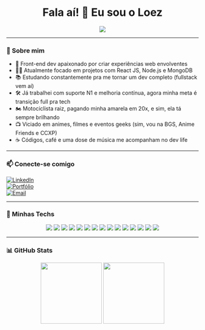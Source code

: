 <h1 align="center">Fala aí! 👋 Eu sou o Loez</h1>

<p align="center">
  <img src="https://readme-typing-svg.demolab.com/?lines=Front-end%20Developer;Motolover%20%F0%9F%9A%8D;Anime%20fan%20%E3%80%8C%E3%82%A2%E3%83%8B%E3%83%A1%20%E5%A5%BD%E3%81%8D%E3%80%8D;Code%20%E2%9D%A4%EF%B8%8F%20Coffee%20%2B%20Creativity&center=true&width=500" />
</p>

---

### 🧠 Sobre mim

- 🚀 Front-end dev apaixonado por criar experiências web envolventes  
- 🧑‍💻 Atualmente focado em projetos com React JS, Node.js e MongoDB  
- 📚 Estudando constantemente pra me tornar um dev completo (fullstack vem aí)  
- 🛠️ Já trabalhei com suporte N1 e melhoria contínua, agora minha meta é transição full pra tech  
- 🏍️ Motociclista raiz, pagando minha amarela em 20x, e sim, ela tá sempre brilhando  
- 📺 Viciado em animes, filmes e eventos geeks (sim, vou na BGS, Anime Friends e CCXP)  
- ☕ Códigos, café e uma dose de música me acompanham no dev life  

---

### 📫 Conecte-se comigo

[![LinkedIn](https://img.shields.io/badge/LinkedIn-blue?style=for-the-badge&logo=linkedin&logoColor=white)](https://linkedin.com/in/seulink)  
[![Portfólio](https://img.shields.io/badge/Portfólio-000?style=for-the-badge&logo=github&logoColor=white)](https://seusite.dev)  
[![Email](https://img.shields.io/badge/Gmail-D14836?style=for-the-badge&logo=gmail&logoColor=white)](mailto:seuemail@gmail.com)

---

### 🧰 Minhas Techs

<p align="center">
  <img src="https://img.shields.io/badge/HTML5-E34F26?style=for-the-badge&logo=html5&logoColor=white" />
  <img src="https://img.shields.io/badge/CSS3-1572B6?style=for-the-badge&logo=css3&logoColor=white" />
  <img src="https://img.shields.io/badge/JavaScript-F7DF1E?style=for-the-badge&logo=javascript&logoColor=black" />
  <img src="https://img.shields.io/badge/TypeScript-3178C6?style=for-the-badge&logo=typescript&logoColor=white" />
  <img src="https://img.shields.io/badge/React-20232A?style=for-the-badge&logo=react&logoColor=61DAFB" />
  <img src="https://img.shields.io/badge/SASS-CC6699?style=for-the-badge&logo=sass&logoColor=white" />
  <img src="https://img.shields.io/badge/Tailwind_CSS-06B6D4?style=for-the-badge&logo=tailwind-css&logoColor=white" />
  <img src="https://img.shields.io/badge/Bootstrap-7952B3?style=for-the-badge&logo=bootstrap&logoColor=white" />
  <img src="https://img.shields.io/badge/Node.js-339933?style=for-the-badge&logo=nodedotjs&logoColor=white" />
  <img src="https://img.shields.io/badge/MongoDB-47A248?style=for-the-badge&logo=mongodb&logoColor=white" />
  <img src="https://img.shields.io/badge/API-005571?style=for-the-badge&logo=api&logoColor=white" />
  <img src="https://img.shields.io/badge/Postman-FF6C37?style=for-the-badge&logo=postman&logoColor=white" />
  <img src="https://img.shields.io/badge/Git-F05032?style=for-the-badge&logo=git&logoColor=white" />
  <img src="https://img.shields.io/badge/Docker-2496ED?style=for-the-badge&logo=docker&logoColor=white" />
  <img src="https://img.shields.io/badge/Figma-F24E1E?style=for-the-badge&logo=figma&logoColor=white" />
</p>

---

### 📊 GitHub Stats

<p align="center">
  <img height="160em" src="https://github-readme-stats.vercel.app/api?username=loez97&show_icons=true&theme=radical" />
  <img height="160em" src="https://github-readme-stats.vercel.app/api/top-langs/?username=loez97&layout=compact&theme=radical" />
</p>
